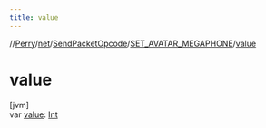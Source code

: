 ```yaml
---
title: value
---
```

//[Perry](../../../../index.html)/[net](../../index.html)/[SendPacketOpcode](../index.html)/[SET_AVATAR_MEGAPHONE](index.html)/[value](value.html)



# value



[jvm]\
var [value](value.html): [Int](https://kotlinlang.org/api/latest/jvm/stdlib/kotlin/-int/index.html)





